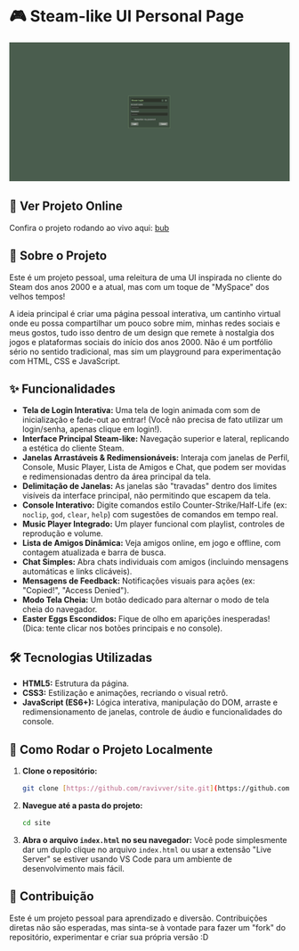 # 🎮 Steam-like UI Personal Page

![Interface Principal do Projeto](images/screenshot-main.png)

## 🔗 Ver Projeto Online

Confira o projeto rodando ao vivo aqui: [bub](https://seulinkdosite.com)

## 🚀 Sobre o Projeto

Este é um projeto pessoal, uma releitura de uma UI inspirada no cliente do Steam dos anos 2000 e a atual, mas com um toque de "MySpace" dos velhos tempos!

A ideia principal é criar uma página pessoal interativa, um cantinho virtual onde eu possa compartilhar um pouco sobre mim, minhas redes sociais e meus gostos, tudo isso dentro de um design que remete à nostalgia dos jogos e plataformas sociais do início dos anos 2000. Não é um portfólio sério no sentido tradicional, mas sim um playground para experimentação com HTML, CSS e JavaScript.

## ✨ Funcionalidades

-   **Tela de Login Interativa:** Uma tela de login animada com som de inicialização e fade-out ao entrar! (Você não precisa de fato utilizar um login/senha, apenas clique em login!).
-   **Interface Principal Steam-like:** Navegação superior e lateral, replicando a estética do cliente Steam.
-   **Janelas Arrastáveis & Redimensionáveis:** Interaja com janelas de Perfil, Console, Music Player, Lista de Amigos e Chat, que podem ser movidas e redimensionadas dentro da área principal da tela.
-   **Delimitação de Janelas:** As janelas são "travadas" dentro dos limites visíveis da interface principal, não permitindo que escapem da tela.
-   **Console Interativo:** Digite comandos estilo Counter-Strike/Half-Life (ex: `noclip`, `god`, `clear`, `help`) com sugestões de comandos em tempo real.
-   **Music Player Integrado:** Um player funcional com playlist, controles de reprodução e volume.
-   **Lista de Amigos Dinâmica:** Veja amigos online, em jogo e offline, com contagem atualizada e barra de busca.
-   **Chat Simples:** Abra chats individuais com amigos (incluindo mensagens automáticas e links clicáveis).
-   **Mensagens de Feedback:** Notificações visuais para ações (ex: "Copied!", "Access Denied").
-   **Modo Tela Cheia:** Um botão dedicado para alternar o modo de tela cheia do navegador.
-   **Easter Eggs Escondidos:** Fique de olho em aparições inesperadas! (Dica: tente clicar nos botões principais e no console).

## 🛠️ Tecnologias Utilizadas

-   **HTML5:** Estrutura da página.
-   **CSS3:** Estilização e animações, recriando o visual retrô.
-   **JavaScript (ES6+):** Lógica interativa, manipulação do DOM, arraste e redimensionamento de janelas, controle de áudio e funcionalidades do console.

## 🚀 Como Rodar o Projeto Localmente

1.  **Clone o repositório:**
    ```bash
    git clone [https://github.com/ravivver/site.git](https://github.com/ravivver/site.git)
    ```
2.  **Navegue até a pasta do projeto:**
    ```bash
    cd site
    ```
3.  **Abra o arquivo `index.html` no seu navegador:**
    Você pode simplesmente dar um duplo clique no arquivo `index.html` ou usar a extensão "Live Server" se estiver usando VS Code para um ambiente de desenvolvimento mais fácil.

## 🤝 Contribuição

Este é um projeto pessoal para aprendizado e diversão. Contribuições diretas não são esperadas, mas sinta-se à vontade para fazer um "fork" do repositório, experimentar e criar sua própria versão :D
